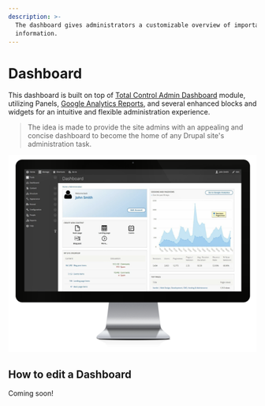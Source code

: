 ```yaml
---
description: >-
  The dashboard gives administrators a customizable overview of important site
  information.
---
```


# Dashboard

This dashboard is built on top of [Total Control Admin Dashboard](https://www.drupal.org/project/total_control) module, utilizing Panels, [Google Analytics Reports](https://www.drupal.org/project/google_analytics_reports), and several enhanced blocks and widgets for an intuitive and flexible administration experience.  


> The idea is made to provide the site admins with an appealing and concise dashboard to become the home of any Drupal site's administration task.

![Varbase Total Control Admin Dashboard](../../.gitbook/assets/varbase-total-control-admin-dashboard-imac_0.png)

## How to edit a Dashboard

Coming soon!

